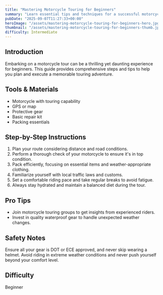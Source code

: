 ```yaml
---
title: "Mastering Motorcycle Touring for Beginners"
summary: "Learn essential tips and techniques for a successful motorcycle tour."
pubDate: "2025-09-07T11:27:33+00:00"
heroImage: "/assets/mastering-motorcycle-touring-for-beginners-hero.jpg"
thumbnail: "/assets/mastering-motorcycle-touring-for-beginners-thumb.jpg"
difficulty: Intermediate
---
```


<h2>Introduction</h2>
<p>Embarking on a motorcycle tour can be a thrilling yet daunting experience for beginners. This guide provides comprehensive steps and tips to help you plan and execute a memorable touring adventure.</p>
<h2>Tools & Materials</h2>
<ul>
  <li>Motorcycle with touring capability</li>
  <li>GPS or map</li>
  <li>Protective gear</li>
  <li>Basic repair kit</li>
  <li>Packing essentials</li>
</ul>
<h2>Step-by-Step Instructions</h2>
<ol>
  <li>Plan your route considering distance and road conditions.</li>
  <li>Perform a thorough check of your motorcycle to ensure it's in top condition.</li>
  <li>Pack efficiently, focusing on essential items and weather-appropriate clothing.</li>
  <li>Familiarize yourself with local traffic laws and customs.</li>
  <li>Set a comfortable riding pace and take regular breaks to avoid fatigue.</li>
  <li>Always stay hydrated and maintain a balanced diet during the tour.</li>
</ol>
<h2>Pro Tips</h2>
<ul>
  <li>Join motorcycle touring groups to get insights from experienced riders.</li>
  <li>Invest in quality waterproof gear to handle unexpected weather changes.</li>
</ul>
<h2>Safety Notes</h2>
<p>Ensure all your gear is DOT or ECE approved, and never skip wearing a helmet. Avoid riding in extreme weather conditions and never push yourself beyond your comfort level.</p>
<h2>Difficulty</h2>
<p>Beginner</p>